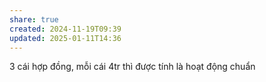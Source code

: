 ```yaml
---
share: true
created: 2024-11-19T09:39
updated: 2025-01-11T14:36
---
```

3 cái hợp đồng, mỗi cái 4tr thì được tính là hoạt động chuẩn